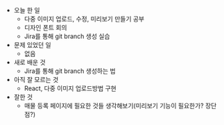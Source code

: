 - 오늘 한 일
    - 다중 이미지 업로드, 수정, 미리보기 만들기 공부
    - 디자인 폰트 회의
    - Jira를 통해 git branch 생성 실습
- 문제 있었던 일
    - 없음
- 새로 배운 것
    - Jira를 통해 git branch 생성하는 법 
- 아직 잘 모르는 것
    - React, 다중 이미지 업로드방법 구현
- 잘한 것
    - 매물 등록 페이지에 필요한 것들 생각해보기(미리보기 기능이 필요한가? 장단점?)